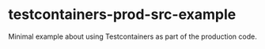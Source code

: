 # testcontainers-prod-src-example
Minimal example about using Testcontainers as part of the production code.
